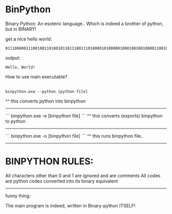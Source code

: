 # BinPython
Binary Python: An esoteric language.. Which is indeed a brother of python, but in BINARY!

get a nice hello world:
```
01110000011100100110100101101110011101000010100000100010010010000110010101101100011011000110111100101100001000000101011101101111011100100110110001100100001000010010001000101001
```
output:
```
Hello, World!
```

How to use main executable?
<br>
<br>
```
binpython.exe --python [python-file]
```
^^ this converts python into binpython
<hr>
```
binpython.exe -e [binpython file]
```
^^ this converts (exports) binpython to python
<hr>
```
binpython.exe -o [binpython file]
```
^^ this runs binpython file..
<hr>

# BINPYTHON RULES:
All characters other than 0 and 1 are ignored and are comments
All codes are python codes converted into its binary equivalent

<hr>
funny thing:

The main program is indeed, written in Binary-python ITSELF!
